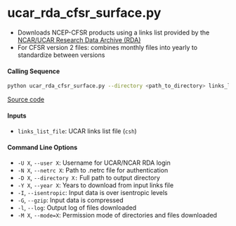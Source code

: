 ucar_rda_cfsr_surface.py
========================

- Downloads NCEP-CFSR products using a links list provided by the [NCAR/UCAR Research Data Archive (RDA)](https://rda.ucar.edu/)
- For CFSR version 2 files: combines monthly files into yearly to standardize between versions

#### Calling Sequence
```bash
python ucar_rda_cfsr_surface.py --directory <path_to_directory> links_list_file
```
[Source code](https://github.com/tsutterley/model-harmonics/blob/main/reanalysis/ucar_rda_cfsr_surface.py)

#### Inputs
- `links_list_file`: UCAR links list file (`csh`)

#### Command Line Options
- `-U X`, `--user X`: Username for UCAR/NCAR RDA login
- `-N X`, `--netrc X`: Path to .netrc file for authentication
- `-D X`, `--directory X:` Full path to output directory
- `-Y X`, `--year X`: Years to download from input links file
- `-I`, `--isentropic`: Input data is over isentropic levels
- `-G`, `--gzip`: Input data is compressed
- `-l`, `--log`: Output log of files downloaded
- `-M X`, `--mode=X`: Permission mode of directories and files downloaded
